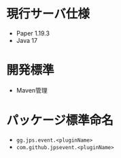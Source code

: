 # 現行サーバ仕様
- Paper 1.19.3
- Java 17 
# 開発標準
- Maven管理
# パッケージ標準命名
- ``gg.jps.event.<pluginName>``
- ``com.github.jpsevent.<pluginName>``
